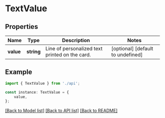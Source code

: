 # TextValue


## Properties

Name | Type | Description | Notes
------------ | ------------- | ------------- | -------------
**value** | **string** | Line of personalized text printed on the card. | [optional] [default to undefined]

## Example

```typescript
import { TextValue } from './api';

const instance: TextValue = {
    value,
};
```

[[Back to Model list]](../README.md#documentation-for-models) [[Back to API list]](../README.md#documentation-for-api-endpoints) [[Back to README]](../README.md)
